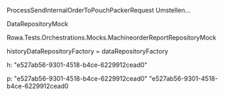 

ProcessSendInternalOrderToPouchPackerRequest
    Umstellen...



DataRepositoryMock

Rowa.Tests.Orchestrations.Mocks.MachineorderReportRepositoryMock


historyDataRepositoryFactory = dataRepositoryFactory




h: "e527ab56-9301-4518-b4ce-6229912cead0"

p: "e527ab56-9301-4518-b4ce-6229912cead0"
   "e527ab56-9301-4518-b4ce-6229912cead0
